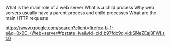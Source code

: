 What is the main role of a web server
What is a child process
Why web servers usually have a parent process and child processes
What are the main HTTP requests

https://www.google.com/search?client=firefox-b-1-e&q=0x0C.+Web+server#fpstate=ive&vld=cid:b97fdc9d,vid:SNeZEaj8FWI,st:0

